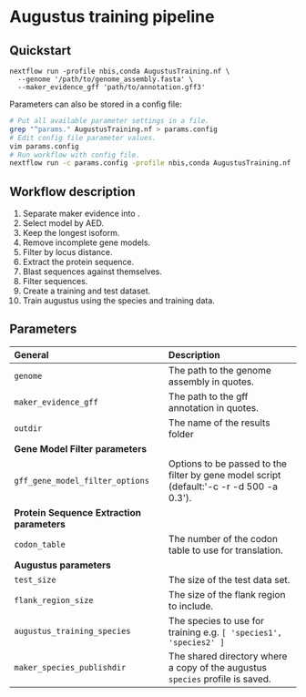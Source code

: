 # Augustus training pipeline

## Quickstart

```
nextflow run -profile nbis,conda AugustusTraining.nf \
  --genome '/path/to/genome_assembly.fasta' \
  --maker_evidence_gff 'path/to/annotation.gff3'
```

Parameters can also be stored in a config file:
```bash
# Put all available parameter settings in a file.
grep "^params." AugustusTraining.nf > params.config
# Edit config file parameter values.
vim params.config
# Run workflow with config file.
nextflow run -c params.config -profile nbis,conda AugustusTraining.nf
```

## Workflow description

1. Separate maker evidence into .
2. Select model by AED.
3. Keep the longest isoform.
4. Remove incomplete gene models.
5. Filter by locus distance.
6. Extract the protein sequence.
7. Blast sequences against themselves.
8. Filter sequences.
9. Create a training and test dataset.
10. Train augustus using the species and training data.

## Parameters

| **General** | Description |
| :------- | :--- |
| `genome` | The path to the genome assembly in quotes. |
| `maker_evidence_gff` | The path to the gff annotation in quotes. |
| `outdir` | The name of the results folder |
| **Gene Model Filter parameters** | |
| `gff_gene_model_filter_options` | Options to be passed to the filter by gene model script (default:'-c -r -d 500 -a 0.3'). |
| **Protein Sequence Extraction parameters** | |
| `codon_table` | The number of the codon table to use for translation. |
| **Augustus parameters** | |
| `test_size` | The size of the test data set. |
| `flank_region_size` | The size of the flank region to include. |
| `augustus_training_species` | The species to use for training e.g. `[ 'species1', 'species2' ]` |
| `maker_species_publishdir` | The shared directory where a copy of the augustus `species` profile is saved. | 
